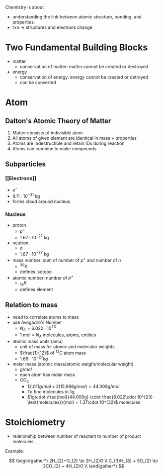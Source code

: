 Chemistry is about
- understanding the link between atomic structure, bonding, and properties.
- rxn -> structures and electrons change

# Two Fundamental Building Blocks

- matter
	- conservation of matter: matter cannot be created or destroyed
- energy
	- conservation of energy: energy cannot be created or detroyed
	- can be converted

# Atom

## Dalton's Atomic Theory of Matter

1. Matter consists of indivisible atom
2. All atoms of given element are identical in mass + properties
3. Atoms are indestructible and retain IDs during reaction
4. Atoms can combine to make compounds

## Subparticles

### [[Electrons]]

- $e^{-}$
- $9.11\cdot 10^{-31}\text{ kg}$
- forms cloud around nucleus

### Nucleus 

- proton
	- $p^{+}$
	- $1.67\cdot 10^{-27}\text{ kg}$
- neutron
	- $n$
	- $1.67\cdot 10^{-27}\text{ kg}$
- mass number: sum of number of $p^{+}$ and number of $n$
	- $^{39}K$
	- defines isotope
- atomic number: number of $p^{+}$ 
	- $_{19}K$
	- defines element

## Relation to mass

- need to correlate atoms to mass
- use Avogadro's Number
	- $N_{A}=6.022\cdot 10^{23}$
	- 1 mol = $N_{A}$ molecules, atoms, entities
- atomic mass units (amu)
	- unit of mass for atomic and molecular weights
	- $\frac{1}{12}$ of $^{12}C$ atom mass
	- $1.66 \cdot 10^{-27} kg$
- molar mass (atomic mass/atomic weight/molecular weight)
	- $g/mol$
	- each atom has molar mass
	- $CO_{2}$
		- $12.011 g/mol + 2(15.999 g/mol) = 44.009 g/mol$
		- To find molecules in $1g$, 
		- $1g\cdot \frac{mol}{44.009g} \cdot \frac{6.022\cdot 10^{23} \text{molecules}}{mol} = 1.37\cdot 10^{32}$ molecules

# Stoichiometry

- relationship between number of reactant to number of product molecules

Example:

$$
\begin{gather*}
2H_{2}+O_{2} \to 2H_{2}O \\
C_{3}H_{8} + 5O_{2} \to 3CO_{2} + 4H_{2}O \\
\end{gather*}
$$
